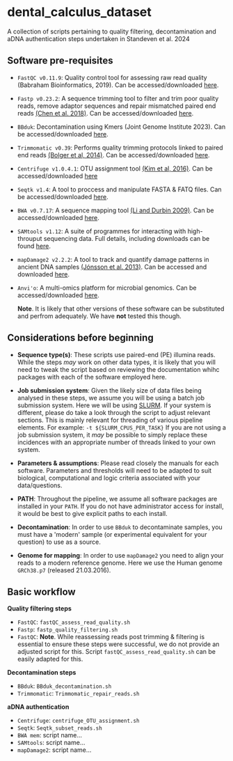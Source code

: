 # dental_calculus_dataset
A collection of scripts pertaining to quality filtering, decontamination and aDNA authentication steps undertaken in Standeven et al. 2024

## Software pre-requisites

- `FastQC v0.11.9`: Quality control tool for assessing raw read quality (Babraham Bioinformatics, 2019). Can be accessed/downloaded [here](https://www.bioinformatics.babraham.ac.uk/projects/fastqc/).

- `Fastp v0.23.2`: A sequence trimming tool to filter and trim poor quality reads, remove adaptor sequences and repair mismatched paired end reads [(Chen et al. 2018)](https://academic.oup.com/bioinformatics/article/34/17/i884/5093234). Can be accessed/downloaded [here](https://github.com/OpenGene/fastp).

- `BBduk`:  Decontamination using Kmers (Joint Genome Institute 2023). Can be accessed/downloaded [here](https://jgi.doe.gov/data-and-tools/software-tools/bbtools/bb-tools-user-guide/bbduk-guide/).

- `Trimmomatic v0.39`: Performs quality trimming protocols linked to paired end reads [(Bolger et al, 2014)](https://academic.oup.com/bioinformatics/article/30/15/2114/2390096). Can be accessed/downloaded [here](https://github.com/usadellab/Trimmomatic).

- `Centrifuge v1.0.4.1`: OTU assignment tool [(Kim et al, 2016)](https://genome.cshlp.org/content/26/12/1721). Can be accessed/downloaded [here](https://github.com/DaehwanKimLab/centrifuge)

- `Seqtk v1.4`: A tool to proccess and manipulate FASTA & FATQ files. Can be accessed/downloaded [here](https://github.com/lh3/seqtk).

- `BWA v0.7.17`: A sequence mapping tool [(Li and Durbin 2009)](http://www.ncbi.nlm.nih.gov/pubmed/19451168). Can be accessed/downloaded [here](https://github.com/lh3/bwa).

- `SAMtools v1.12`: A suite of programmes for interacting with high-throuput sequencing data. Full details, including downloads can be found [here](http://www.htslib.org/).

- `mapDamage2 v2.2.2`: A tool to track and quantify damage patterns in ancient DNA samples [(Jónsson et al. 2013)](http://bioinformatics.oxfordjournals.org/content/early/2013/04/23/bioinformatics.btt193.abstract). Can be accessed and downloaded [here](https://ginolhac.github.io/mapDamage/).

- `Anvi'o`: A multi-omics platform for microbial genomics. Can be accessed/downloaded [here](https://anvio.org/).

  **Note**. It is likely that other versions of these software can be substituted and perfrom adequately. We have **not** tested this though.

## Considerations before beginning

- **Sequence type(s)**: These scripts use paired-end (PE) illumina reads. While the steps *may* work on other data types, it is likely that you will need to tweak the script based on reviewing the documentation whihc packages with each of the software employed here.

- **Job submission system**: Given the likely size of data files being analysed in these steps, we assume you will be using a batch job submission system. Here we will be using [SLURM](https://slurm.schedmd.com/documentation.html). If your system is different, please do take a look through the script to adjust relevant sections. This is mainly relevant for threading of various pipeline elements. For example: `-t ${SLURM_CPUS_PER_TASK}` If you are not using a job submission system, it *may* be possible to simply replace these incidences with an appropriate number of threads linked to your own system.

- **Parameters & assumptions**: Please read closely the manuals for each software. Parameters and thresholds will need to be adapted to suit biological, computational and logic criteria associated with your data/questions.

- **PATH**: Throughout the pipeline, we assume all software packages are installed in your `PATH`. If you do not have administrator access for install, it would be best to give explicit paths to each install.

- **Decontamination**: In order to use `BBduk` to decontaminate samples, you must have a 'modern' sample (or experimental equivalent for your question) to use as a source.

- **Genome for mapping**: In order to use `mapDamage2` you need to align your reads to a modern reference genome. Here we use the Human genome `GRCh38.p7` (released 21.03.2016).



## Basic workflow

**Quality filtering steps**

- `FastQC`: `fastQC_assess_read_quality.sh`
- `Fastp`:  `fastp_quality_filtering.sh`
- `FastQC`: **Note**. While reassessing reads post trimming & filtering is essential to ensure these steps were successful, we do not provide an adjusted script for this. Script `fastQC_assess_read_quality.sh` can be easily adapted for this.

**Decontamination steps**

- `BBduk`: `BBduk_decontamination.sh`
- `Trimmomatic`: `Trimmomatic_repair_reads.sh`

**aDNA authentication**

- `Centrifuge`: `centrifuge_OTU_assignment.sh`
- `Seqtk`: `Seqtk_subset_reads.sh`
- `BWA mem`: script name...
- `SAMtools`: script name...
- `mapDamage2`: script name...


